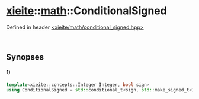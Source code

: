 # [xieite](../../xieite.md)\:\:[math](../../math.md)\:\:ConditionalSigned
Defined in header [<xieite/math/conditional_signed.hpp>](../../../include/xieite/math/conditional_signed.hpp)

&nbsp;

## Synopses
#### 1)
```cpp
template<xieite::concepts::Integer Integer, bool sign>
using ConditionalSigned = std::conditional_t<sign, std::make_signed_t<Integer>, std::make_unsigned_t<Integer>>;
```
